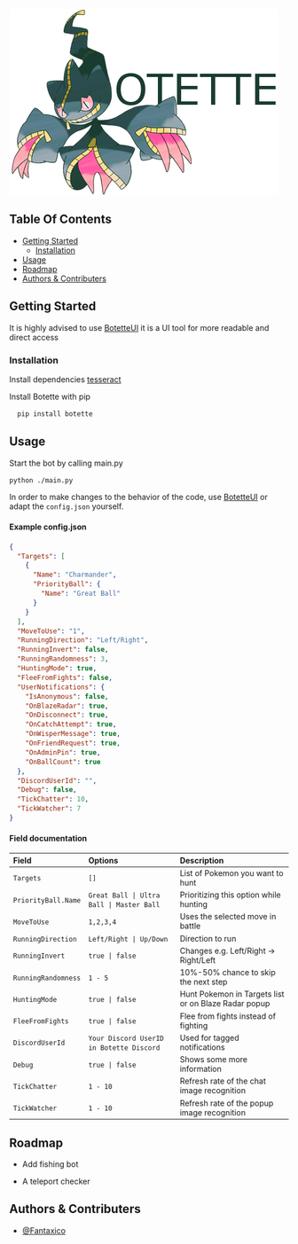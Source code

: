 ![Logo Image](logo.png)

## Table Of Contents

- [Getting Started](#getting-started)
  - [Installation](#installation)
- [Usage](#usage)
- [Roadmap](#roadmap)
- [Authors & Contributers](#authors)

## Getting Started
It is highly advised to use [BotetteUI](https://github.com/Fantaxico/botetteUI) it is a UI tool for more readable and direct access 

### Installation
Install dependencies [tesseract](https://github.com/UB-Mannheim/tesseract/wiki)

Install Botette with pip

```bash
  pip install botette
```


    
## Usage
Start the bot by calling main.py
```bash
python ./main.py
```
In order to make changes to the behavior of the code, use [BotetteUI](https://github.com/Fantaxico/botetteUI) or adapt the `config.json` yourself.

#### Example config.json
```json
{
  "Targets": [
    {
      "Name": "Charmander",
      "PriorityBall": {
        "Name": "Great Ball"
      }
    }
  ],
  "MoveToUse": "1",
  "RunningDirection": "Left/Right",
  "RunningInvert": false,
  "RunningRandomness": 3,
  "HuntingMode": true,
  "FleeFromFights": false,
  "UserNotifications": {
    "IsAnonymous": false,
    "OnBlazeRadar": true,
    "OnDisconnect": true,
    "OnCatchAttempt": true,
    "OnWisperMessage": true,
    "OnFriendRequest": true,
    "OnAdminPin": true,
    "OnBallCount": true
  },
  "DiscordUserId": "",
  "Debug": false,
  "TickChatter": 10,
  "TickWatcher": 7
}
```

#### Field documentation

| Field | Options     | Description                |
| :-------- | :------- | :------------------------- |
| `Targets` | `[]` | List of Pokemon you want to hunt |
| `PriorityBall.Name` | `Great Ball \| Ultra Ball \| Master Ball` | Prioritizing this option while hunting |
| `MoveToUse` | `1,2,3,4` | Uses the selected move in battle |
| `RunningDirection` | `Left/Right \| Up/Down`| Direction to run |
| `RunningInvert` | `true \| false`| Changes e.g. Left/Right -> Right/Left |
| `RunningRandomness` | `1 - 5`| 10%-50% chance to skip the next step |
| `HuntingMode` | `true \| false`| Hunt Pokemon in Targets list or on Blaze Radar popup |
| `FleeFromFights` | `true \| false`| Flee from fights instead of fighting |
| `DiscordUserId` | `Your Discord UserID in Botette Discord`| Used for tagged notifications |
| `Debug` | `true \| false`| Shows some more information |
| `TickChatter` | `1 - 10`| Refresh rate of the chat image recognition |
| `TickWatcher` | `1 - 10`| Refresh rate of the popup image recognition |

## Roadmap

- Add fishing bot

- A teleport checker

## Authors & Contributers

- [@Fantaxico](https://github.com/Fantaxico)


